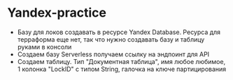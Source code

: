 # Yandex-practice

  * Базу для локов создавать в ресурсе Yandex Database. Ресурса для терраформа еще нет, так что нужно создавать базу и таблицу руками в консоли
  * Создаем базу Serverless получаем ссылку на эндпоинт для API
  * Создаем таблицу. Тип "Документная таблица", имя любое любимое, 1 колонка "LockID" с типом String, галочка на ключе партицирования